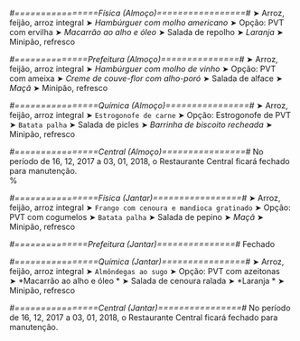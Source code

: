 
*#================Física (Almoço)=================#*
➤ Arroz, feijão, arroz integral
➤ *Hambúrguer com molho americano*
➤ Opção: PVT com ervilha
➤ *Macarrão ao alho e óleo*
➤ Salada de repolho
➤ *Laranja*
➤ Minipão, refresco

*#==============Prefeitura (Almoço)===============#*
➤ Arroz, feijão, arroz integral
➤ *Hambúrguer com molho de vinho*
➤ Opção: PVT com ameixa
➤ *Creme de couve-flor com alho-poró*
➤ Salada de alface
➤ *Maçã*
➤ Minipão, refresco

*#================Química (Almoço)================#*
➤ Arroz, feijão, arroz integral
➤ `Estrogonofe de carne`
➤ Opção: Estrogonofe de PVT 
➤ `Batata palha`
➤ Salada de picles
➤ *Barrinha de biscoito recheada*
➤ Minipão, refresco 

*#================Central (Almoço)================#*
No período de 16, 12, 2017 a 03, 01, 2018, o Restaurante Central ficará fechado para manutenção.	
%

*#================Física (Jantar)=================#*
➤ Arroz, feijão, arroz integral
➤ `Frango com cenoura e mandioca gratinado`
➤ Opção: PVT com cogumelos
➤ `Batata palha`
➤ Salada de pepino
➤ *Maçã*
➤ Minipão, refresco

*#==============Prefeitura (Jantar)===============#*
Fechado

*#================Química (Jantar)================#*
➤ Arroz, feijão, arroz integral
➤ `Almôndegas ao sugo`
➤ Opção: PVT com azeitonas   
➤ *Macarrão ao alho e óleo *
➤ Salada de cenoura ralada
➤ *Laranja *
➤ Minipão, refresco 

*#================Central (Jantar)================#*
No período de 16, 12, 2017 a 03, 01, 2018, o Restaurante Central ficará fechado para manutenção.	
